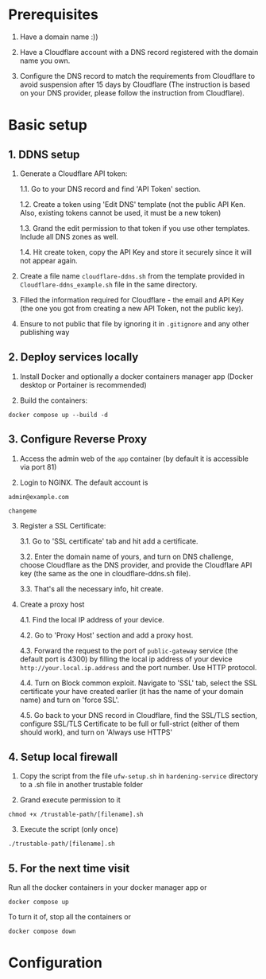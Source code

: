 # Prerequisites

1. Have a domain name :))

2. Have a Cloudflare account with a DNS record registered with the domain name you own.

3. Configure the DNS record to match the requirements from Cloudflare to avoid suspension after 15 days by Cloudflare (The instruction is based on your DNS provider, please follow the instruction from Cloudflare).

# Basic setup

## 1. DDNS setup

1. Generate a Cloudflare API token:

   1.1. Go to your DNS record and find 'API Token' section.

   1.2. Create a token using 'Edit DNS' template (not the public API Ken. Also, existing tokens cannot be used, it must be a new token)

   1.3. Grand the edit permission to that token if you use other templates. Include all DNS zones as well.

   1.4. Hit create token, copy the API Key and store it securely since it will not appear again.

2. Create a file name `cloudflare-ddns.sh` from the template provided in `Cloudflare-ddns_example.sh` file in the same directory.

3. Filled the information required for Cloudflare - the email and API Key (the one you got from creating a new API Token, not the public key).

4. Ensure to not public that file by ignoring it in `.gitignore` and any other publishing way

## 2. Deploy services locally

1. Install Docker and optionally a docker containers manager app (Docker desktop or Portainer is recommended)

2. Build the containers:

```
docker compose up --build -d
```

## 3. Configure Reverse Proxy

1. Access the admin web of the `app` container (by default it is accessible via port 81)

2. Login to NGINX. The default account is

```
admin@example.com

changeme
```

3. Register a SSL Certificate:

   3.1. Go to 'SSL certificate' tab and hit add a certificate.

   3.2. Enter the domain name of yours, and turn on DNS challenge, choose Cloudflare as the DNS provider, and provide the Cloudflare API key (the same as the one in cloudflare-ddns.sh file).

   3.3. That's all the necessary info, hit create.

4. Create a proxy host

   4.1. Find the local IP address of your device.

   4.2. Go to 'Proxy Host' section and add a proxy host.

   4.3. Forward the request to the port of `public-gateway` service (the default port is 4300) by filling the local ip address of your device `http://your.local.ip.address` and the port number. Use HTTP protocol.

   4.4. Turn on Block common exploit. Navigate to 'SSL' tab, select the SSL certificate your have created earlier (it has the name of your domain name) and turn on 'force SSL'.

   4.5. Go back to your DNS record in Cloudflare, find the SSL/TLS section, configure SSL/TLS Certificate to be full or full-strict (either of them should work), and turn on 'Always use HTTPS'

## 4. Setup local firewall

1. Copy the script from the file `ufw-setup.sh` in `hardening-service` directory to a .sh file in another trustable folder

2. Grand execute permission to it

```
chmod +x /trustable-path/[filename].sh
```

3. Execute the script (only once)

```
./trustable-path/[filename].sh
```

## 5. For the next time visit

Run all the docker containers in your docker manager app or

```
docker compose up
```

To turn it of, stop all the containers or

```
docker compose down
```

# Configuration
